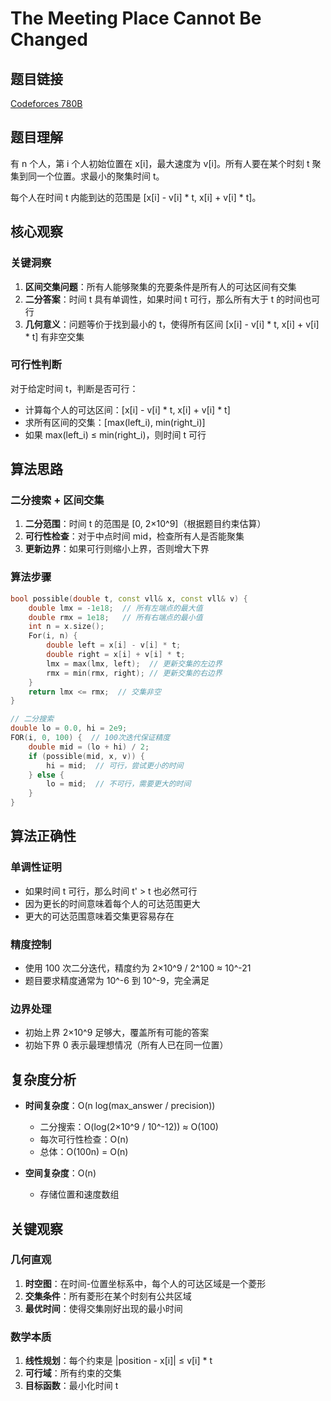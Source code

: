# The Meeting Place Cannot Be Changed

## 题目链接
[Codeforces 780B](https://codeforces.com/problemset/problem/780/B)

## 题目理解

有 n 个人，第 i 个人初始位置在 x[i]，最大速度为 v[i]。所有人要在某个时刻 t 聚集到同一个位置。求最小的聚集时间 t。

每个人在时间 t 内能到达的范围是 [x[i] - v[i] * t, x[i] + v[i] * t]。

## 核心观察

### 关键洞察
1. **区间交集问题**：所有人能够聚集的充要条件是所有人的可达区间有交集
2. **二分答案**：时间 t 具有单调性，如果时间 t 可行，那么所有大于 t 的时间也可行
3. **几何意义**：问题等价于找到最小的 t，使得所有区间 [x[i] - v[i] * t, x[i] + v[i] * t] 有非空交集

### 可行性判断
对于给定时间 t，判断是否可行：
- 计算每个人的可达区间：[x[i] - v[i] * t, x[i] + v[i] * t]
- 求所有区间的交集：[max(left_i), min(right_i)]
- 如果 max(left_i) ≤ min(right_i)，则时间 t 可行

## 算法思路

### 二分搜索 + 区间交集
1. **二分范围**：时间 t 的范围是 [0, 2×10^9]（根据题目约束估算）
2. **可行性检查**：对于中点时间 mid，检查所有人是否能聚集
3. **更新边界**：如果可行则缩小上界，否则增大下界

### 算法步骤
```cpp
bool possible(double t, const vll& x, const vll& v) {
    double lmx = -1e18;  // 所有左端点的最大值
    double rmx = 1e18;   // 所有右端点的最小值
    int n = x.size();
    For(i, n) {
        double left = x[i] - v[i] * t;
        double right = x[i] + v[i] * t;
        lmx = max(lmx, left);  // 更新交集的左边界
        rmx = min(rmx, right); // 更新交集的右边界
    }
    return lmx <= rmx;  // 交集非空
}

// 二分搜索
double lo = 0.0, hi = 2e9;
FOR(i, 0, 100) {  // 100次迭代保证精度
    double mid = (lo + hi) / 2;
    if (possible(mid, x, v)) {
        hi = mid;  // 可行，尝试更小的时间
    } else {
        lo = mid;  // 不可行，需要更大的时间
    }
}
```

## 算法正确性

### 单调性证明
- 如果时间 t 可行，那么时间 t' > t 也必然可行
- 因为更长的时间意味着每个人的可达范围更大
- 更大的可达范围意味着交集更容易存在

### 精度控制
- 使用 100 次二分迭代，精度约为 2×10^9 / 2^100 ≈ 10^-21
- 题目要求精度通常为 10^-6 到 10^-9，完全满足

### 边界处理
- 初始上界 2×10^9 足够大，覆盖所有可能的答案
- 初始下界 0 表示最理想情况（所有人已在同一位置）

## 复杂度分析

- **时间复杂度**：O(n log(max_answer / precision))
  - 二分搜索：O(log(2×10^9 / 10^-12)) ≈ O(100)
  - 每次可行性检查：O(n)
  - 总体：O(100n) = O(n)

- **空间复杂度**：O(n)
  - 存储位置和速度数组

## 关键观察

### 几何直观
1. **时空图**：在时间-位置坐标系中，每个人的可达区域是一个菱形
2. **交集条件**：所有菱形在某个时刻有公共区域
3. **最优时间**：使得交集刚好出现的最小时间

### 数学本质
1. **线性规划**：每个约束是 |position - x[i]| ≤ v[i] * t
2. **可行域**：所有约束的交集
3. **目标函数**：最小化时间 t
